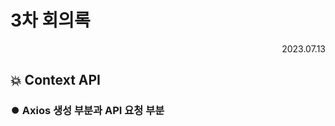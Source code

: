 # 3차 회의록

<div style="text-align: right"> 2023.07.13</div>

## 💥 Context API

### ⏺️ Axios 생성 부분과 API 요청 부분
